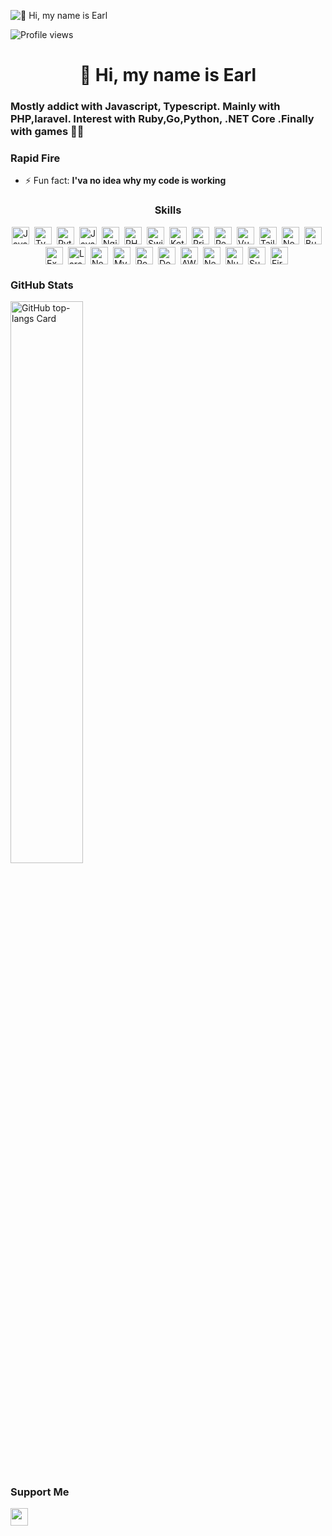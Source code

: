 ![👋 Hi, my name is Earl](https://static.wixstatic.com/media/53fad0_ce0704caa0174d6aa9b2b8101a62fa77~mv2.gif)

![Profile views](https://komarev.com/ghpvc/?username=alalearl&label=Profile%20views&color=0e75b6&style=flat)

<div id="toc">
  <ul align="center" style="list-style: none">
    <summary>
      <h1>
        👋 Hi, my name is Earl
      </h1>
    </summary>
  </ul>
</div>

 **<h3 align="left">Mostly addict with Javascript, Typescript. Mainly with PHP,laravel. Interest with Ruby,Go,Python, .NET Core .Finally with games 😶‍🌫️</h3>**

**<h3 align="left">Rapid Fire</h3>**

- ⚡ Fun fact: **I'va no idea why my code is working**

 **<h3 align="center">Skills</h3>**

<div style="display: flex; flex-wrap: wrap; gap: 4px; justify-content: center;"><img src="https://cdn.jsdelivr.net/gh/devicons/devicon/icons/javascript/javascript-plain.svg" height="28" alt="JavaScript" style="margin-right: 4px"> <img src="https://cdn.jsdelivr.net/gh/devicons/devicon/icons/typescript/typescript-plain.svg" height="28" alt="TypeScript" style="margin-right: 4px"> <img src="https://cdn.jsdelivr.net/gh/devicons/devicon/icons/python/python-original.svg" height="28" alt="Python" style="margin-right: 4px"> <img src="https://cdn.jsdelivr.net/gh/devicons/devicon/icons/java/java-original.svg" height="28" alt="Java" style="margin-right: 4px"> <img src="https://cdn.jsdelivr.net/gh/devicons/devicon@latest/icons/nginx/nginx-original.svg" height="28" alt="Nginx" style="margin-right: 4px"> <img src="https://cdn.jsdelivr.net/gh/devicons/devicon/icons/php/php-plain.svg" height="28" alt="PHP" style="margin-right: 4px"> <img src="https://cdn.jsdelivr.net/gh/devicons/devicon/icons/swift/swift-original.svg" height="28" alt="Swift" style="margin-right: 4px"> <img src="https://cdn.jsdelivr.net/gh/devicons/devicon/icons/kotlin/kotlin-plain.svg" height="28" alt="Kotlin" style="margin-right: 4px"> <img src="https://cdn.jsdelivr.net/gh/devicons/devicon/icons/prisma/prisma-original.svg" height="28" alt="Prisma" style="margin-right: 4px"> <img src="https://cdn.jsdelivr.net/gh/devicons/devicon/icons/react/react-original.svg" height="28" alt="React" style="margin-right: 4px"> <img src="https://cdn.jsdelivr.net/gh/devicons/devicon/icons/vuejs/vuejs-original.svg" height="28" alt="Vue.js" style="margin-right: 4px"> <img src="https://cdn.jsdelivr.net/gh/devicons/devicon@latest/icons/tailwindcss/tailwindcss-original.svg" height="28" alt="Tailwind CSS" style="margin-right: 4px"> <img src="https://cdn.jsdelivr.net/gh/devicons/devicon/icons/nodejs/nodejs-original.svg" height="28" alt="Node.js" style="margin-right: 4px"> <img src="https://cdn.jsdelivr.net/gh/devicons/devicon@latest/icons/bun/bun-original.svg" height="28" alt="Bun" style="margin-right: 4px"> <img src="https://cdn.jsdelivr.net/gh/devicons/devicon/icons/express/express-original.svg" height="28" alt="Express" style="margin-right: 4px"> <img src="https://cdn.jsdelivr.net/gh/devicons/devicon@latest/icons/laravel/laravel-original.svg" height="28" alt="Laravel" style="margin-right: 4px"> <img src="https://cdn.jsdelivr.net/gh/devicons/devicon@latest/icons/nestjs/nestjs-original.svg" height="28" alt="NestJs" style="margin-right: 4px"> <img src="https://cdn.jsdelivr.net/gh/devicons/devicon/icons/mysql/mysql-original.svg" height="28" alt="MySQL" style="margin-right: 4px"> <img src="https://cdn.jsdelivr.net/gh/devicons/devicon/icons/postgresql/postgresql-original.svg" height="28" alt="PostgreSQL" style="margin-right: 4px"> <img src="https://cdn.jsdelivr.net/gh/devicons/devicon/icons/docker/docker-original.svg" height="28" alt="Docker" style="margin-right: 4px"> <img src="https://cdn.jsdelivr.net/gh/devicons/devicon@latest/icons/amazonwebservices/amazonwebservices-original-wordmark.svg" height="28" alt="AWS" style="margin-right: 4px"> <img src="https://cdn.jsdelivr.net/gh/devicons/devicon@latest/icons/nextjs/nextjs-plain.svg" height="28" alt="Next.js" style="margin-right: 4px"> <img src="https://cdn.jsdelivr.net/gh/devicons/devicon@latest/icons/nuxtjs/nuxtjs-original.svg" height="28" alt="NuxtJs" style="margin-right: 4px"> <img src="https://cdn.jsdelivr.net/gh/devicons/devicon@latest/icons/supabase/supabase-original.svg" height="28" alt="Supabase" style="margin-right: 4px"> <img src="https://cdn.jsdelivr.net/gh/devicons/devicon/icons/firebase/firebase-plain.svg" height="28" alt="Firebase" style="margin-right: 4px"></div>

 **<h3 align="left">GitHub Stats</h3>**

<p align="left">
  <img width="48%" src="https://github-readme-stats.vercel.app/api/top-langs?username=alalearl&theme=nord&hide_title=true&layout=compact&langs_count=6&hide_progress=false&card_width=400&hide_border=true&disable_animations=false" alt="GitHub top-langs Card" />
</p>

 **<h3 align="left">Support Me</h3>**

<p align="left"><a href="https://paypal.me/pongparit" target="_blank"><img src="https://img.shields.io/badge/PayPal-00457C?style=for-the-badge&logo=paypal&logoColor=white" height="28" style="margin-right: 4px"></a></p>
